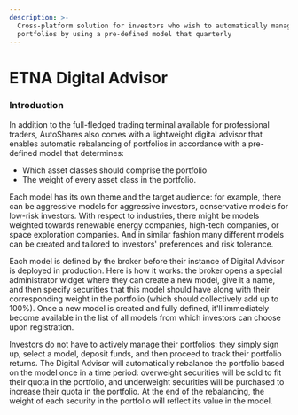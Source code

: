 ```yaml
---
description: >-
  Cross-platform solution for investors who wish to automatically manage their
  portfolios by using a pre-defined model that quarterly
---
```


# ETNA Digital Advisor

### Introduction

In addition to the full-fledged trading terminal available for professional traders, AutoShares also comes with a lightweight digital advisor that enables automatic rebalancing of portfolios in accordance with a pre-defined model that determines:

* Which asset classes should comprise the portfolio
* The weight of every asset class in the portfolio.

Each model has its own theme and the target audience: for example, there can be aggressive models for aggressive investors, conservative models for low-risk investors. With respect to industries, there might be models weighted towards renewable energy companies, high-tech companies, or space exploration companies. And in similar fashion many different models can be created and tailored to investors' preferences and risk tolerance. 

Each model is defined by the broker before their instance of Digital Advisor is deployed in production. Here is how it works: the broker opens a special administrator widget where they can create a new model, give it a name, and then specify securities that this model should have along with their corresponding weight in the portfolio \(which should collectively add up to 100%\). Once a new model is created and fully defined, it'll immediately become available in the list of all models from which investors can choose upon registration.

Investors do not have to actively manage their portfolios: they simply sign up, select a model, deposit funds, and then proceed to track their portfolio returns. The Digital Advisor will automatically rebalance the portfolio based on the model once in a time period: overweight securities will be sold to fit their quota in the portfolio, and underweight securities will be purchased to increase their quota in the portfolio. At the end of the rebalancing, the weight of each security in the portfolio will reflect its value in the model.


